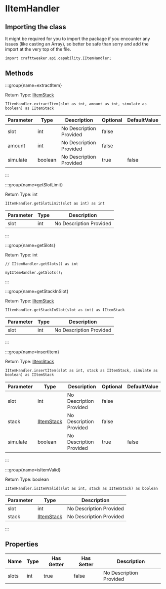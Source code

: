 # IItemHandler

## Importing the class

It might be required for you to import the package if you encounter any issues (like casting an Array), so better be safe than sorry and add the import at the very top of the file.
```zenscript
import crafttweaker.api.capability.IItemHandler;
```


## Methods

:::group{name=extractItem}

Return Type: [IItemStack](/vanilla/api/items/IItemStack)

```zenscript
IItemHandler.extractItem(slot as int, amount as int, simulate as boolean) as IItemStack
```

| Parameter | Type | Description | Optional | DefaultValue |
|-----------|------|-------------|----------|--------------|
| slot | int | No Description Provided | false |  |
| amount | int | No Description Provided | false |  |
| simulate | boolean | No Description Provided | true | false |


:::

:::group{name=getSlotLimit}

Return Type: int

```zenscript
IItemHandler.getSlotLimit(slot as int) as int
```

| Parameter | Type | Description |
|-----------|------|-------------|
| slot | int | No Description Provided |


:::

:::group{name=getSlots}

Return Type: int

```zenscript
// IItemHandler.getSlots() as int

myIItemHandler.getSlots();
```

:::

:::group{name=getStackInSlot}

Return Type: [IItemStack](/vanilla/api/items/IItemStack)

```zenscript
IItemHandler.getStackInSlot(slot as int) as IItemStack
```

| Parameter | Type | Description |
|-----------|------|-------------|
| slot | int | No Description Provided |


:::

:::group{name=insertItem}

Return Type: [IItemStack](/vanilla/api/items/IItemStack)

```zenscript
IItemHandler.insertItem(slot as int, stack as IItemStack, simulate as boolean) as IItemStack
```

| Parameter | Type | Description | Optional | DefaultValue |
|-----------|------|-------------|----------|--------------|
| slot | int | No Description Provided | false |  |
| stack | [IItemStack](/vanilla/api/items/IItemStack) | No Description Provided | false |  |
| simulate | boolean | No Description Provided | true | false |


:::

:::group{name=isItemValid}

Return Type: boolean

```zenscript
IItemHandler.isItemValid(slot as int, stack as IItemStack) as boolean
```

| Parameter | Type | Description |
|-----------|------|-------------|
| slot | int | No Description Provided |
| stack | [IItemStack](/vanilla/api/items/IItemStack) | No Description Provided |


:::


## Properties

| Name | Type | Has Getter | Has Setter | Description |
|------|------|------------|------------|-------------|
| slots | int | true | false | No Description Provided |

